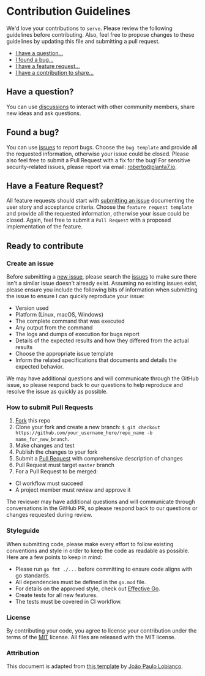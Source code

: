 # Contribution Guidelines

We'd love your contributions to `serve`. Please review the following guidelines before contributing. Also, feel free
to propose changes to these guidelines by updating this file and submitting a pull request.

* [I have a question...](#have-a-question)
* [I found a bug...](#found-a-bug)
* [I have a feature request...](#have-a-feature-request)
* [I have a contribution to share...](#ready-to-contribute)

## Have a question?

You can use [discussions](../../discussions) to interact with other community members, share new ideas and ask
questions.

## Found a bug?

You can use [issues](../../issues) to report bugs. Choose the `bug template` and provide all the requested information,
otherwise your issue could be closed. Please also feel free to submit a Pull Request with a fix for the bug! For
sensitive security-related issues, please report via email: <roberto@planta7.io>.

## Have a Feature Request?

All feature requests should start with [submitting an issue](../../issues/new) documenting the user story and
acceptance criteria. Choose the `feature request template` and provide all the requested information, otherwise your
issue could be closed. Again, feel free to submit a `Pull Request` with a proposed implementation of the feature.

## Ready to contribute

### Create an issue

Before submitting a [new issue](../../issues/new), please search the [issues](../../issues) to make sure there isn't a
similar issue doesn't already exist. Assuming no existing issues exist, please ensure you include the following bits of
information when submitting the issue to ensure I can quickly reproduce your issue:

* Version used
* Platform (Linux, macOS, Windows)
* The complete command that was executed
* Any output from the command
* The logs and dumps of execution for bugs report
* Details of the expected results and how they differed from the actual results
* Choose the appropriate issue template
* Inform the related specifications that documents and details the expected behavior.

We may have additional questions and will communicate through the GitHub issue, so please respond back to our questions
to help reproduce and resolve the issue as quickly as possible.

### How to submit Pull Requests

1. [Fork][fork] this repo
2. Clone your fork and create a new branch: `$ git checkout https://github.com/your_username_here/repo_name -b name_for_new_branch`.
3. Make changes and test
4. Publish the changes to your fork
5. Submit a [Pull Request][pulls] with comprehensive description of changes
6. Pull Request must target `master` branch
7. For a Pull Request to be merged:
  * CI workflow must succeed
  * A project member must review and approve it

The reviewer may have additional questions and will communicate through conversations in the GitHub PR, so please
respond back to our questions or changes requested during review.

### Styleguide

When submitting code, please make every effort to follow existing conventions and style in order to keep the code as
readable as possible. Here are a few points to keep in mind:

* Please run `go fmt ./...` before committing to ensure code aligns with go standards.
* All dependencies must be defined in the `go.mod` file.
* For details on the approved style, check out [Effective Go](https://golang.org/doc/effective_go.html).
* Create tests for all new features.
* The tests must be covered in CI workflow.

### License

By contributing your code, you agree to license your contribution under the terms of the [MIT](LICENSE) license. All
files are released with the MIT license.

[fork]: https://help.github.com/articles/fork-a-repo/
[pulls]: https://help.github.com/articles/creating-a-pull-request/

### Attribution

This document is adapted from [this template](https://github.com/my5G/template/blob/main/CONTRIBUTING.md)
by [João Paulo Lobianco](https://github.com/jplobianco).
